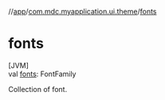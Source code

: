 //[app](../../index.md)/[com.mdc.myapplication.ui.theme](index.md)/[fonts](fonts.md)

# fonts

[JVM]\
val [fonts](fonts.md): FontFamily

Collection of font.
